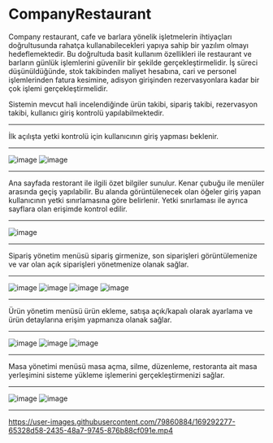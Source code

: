 # CompanyRestaurant
Company restaurant, cafe ve barlara yönelik işletmelerin ihtiyaçları doğrultusunda rahatça kullanabilecekleri yapıya sahip bir yazılım olmayı hedeflemektedir. Bu doğrultuda basit kullanım özellikleri ile restaurant ve barların günlük işlemlerini güvenilir bir şekilde gerçekleştirmelidir. İş süreci düşünüldüğünde, stok takibinden maliyet hesabına, cari ve personel işlemlerinden fatura kesimine, adisyon girişinden rezervasyonlara kadar bir çok işlemi gerçekleştirmelidir. 

Sistemin mevcut hali incelendiğinde ürün takibi, sipariş takibi, rezervasyon takibi, kullanıcı giriş kontrolü yapılabilmektedir.
________________________________________________________________________________________________________________________________________________________________________
İlk açılışta yetki kontrolü için kullanıcının giriş yapması beklenir.  
________________________________________________________________________________________________________________________________________________________________________
![image](https://user-images.githubusercontent.com/79860884/169262135-62d6d99c-ee50-44f4-b432-270c53456621.png)
![image](https://user-images.githubusercontent.com/79860884/169262068-54e318c8-4b4a-43f8-8013-9e5e51b75b68.png)
________________________________________________________________________________________________________________________________________________________________________
Ana sayfada restorant ile ilgili özet bilgiler sunulur. Kenar çubuğu ile menüler arasında geçiş yapılabilir. Bu alanda görüntülenecek olan öğeler giriş yapan kullanıcının yetki sınırlamasına göre belirlenir. Yetki sınırlaması ile ayrıca sayflara olan erişimde kontrol edilir.
________________________________________________________________________________________________________________________________________________________________________
![image](https://user-images.githubusercontent.com/79860884/169278230-8b62ee4b-5933-4741-9320-831e33dabfc8.png)
________________________________________________________________________________________________________________________________________________________________________
Sipariş yönetim menüsü sipariş girmenize, son siparişleri görüntülemenize ve var olan açık siparişleri yönetmenize olanak sağlar.
________________________________________________________________________________________________________________________________________________________________________
![image](https://user-images.githubusercontent.com/79860884/169278456-aa4c4d8b-638f-4f22-be2f-04adf8838ec3.png)
![image](https://user-images.githubusercontent.com/79860884/169278728-0d91bc58-0ccd-409c-93c7-a01dc4abe93a.png)
![image](https://user-images.githubusercontent.com/79860884/169279276-4ab75d71-a92e-40eb-8143-f885d3539a46.png)
![image](https://user-images.githubusercontent.com/79860884/169282170-0f01cfdd-337c-4eef-8e4b-24914d7c0535.png)
________________________________________________________________________________________________________________________________________________________________________
Ürün yönetim menüsü ürün ekleme, satışa açık/kapalı olarak ayarlama ve ürün detaylarına erişim yapmanıza olanak sağlar.
________________________________________________________________________________________________________________________________________________________________________
![image](https://user-images.githubusercontent.com/79860884/169280308-cb639ca7-708e-4791-b56b-9e5f31bee132.png)
![image](https://user-images.githubusercontent.com/79860884/169280646-d22bb6b4-bd0a-464c-9cd7-bd023edd778b.png)
![image](https://user-images.githubusercontent.com/79860884/169280733-23b34f6f-0992-4cc2-84f2-26e164fccc96.png)
________________________________________________________________________________________________________________________________________________________________________
Masa yönetimi menüsü masa açma, silme, düzenleme, restoranta ait masa yerleşimini sisteme yükleme işlemerini gerçekleştirmenizi sağlar.
________________________________________________________________________________________________________________________________________________________________________
![image](https://user-images.githubusercontent.com/79860884/169281156-021c9508-e2cc-43fa-869c-e0de1a9f7a65.png)
![image](https://user-images.githubusercontent.com/79860884/169281897-888fe3e5-da8f-4c61-9d7b-aad38b567067.png)
_______________________________________________________________________________________________________________________________________________________________________


https://user-images.githubusercontent.com/79860884/169292277-65328d58-2435-48a7-9745-876b88cf091e.mp4

